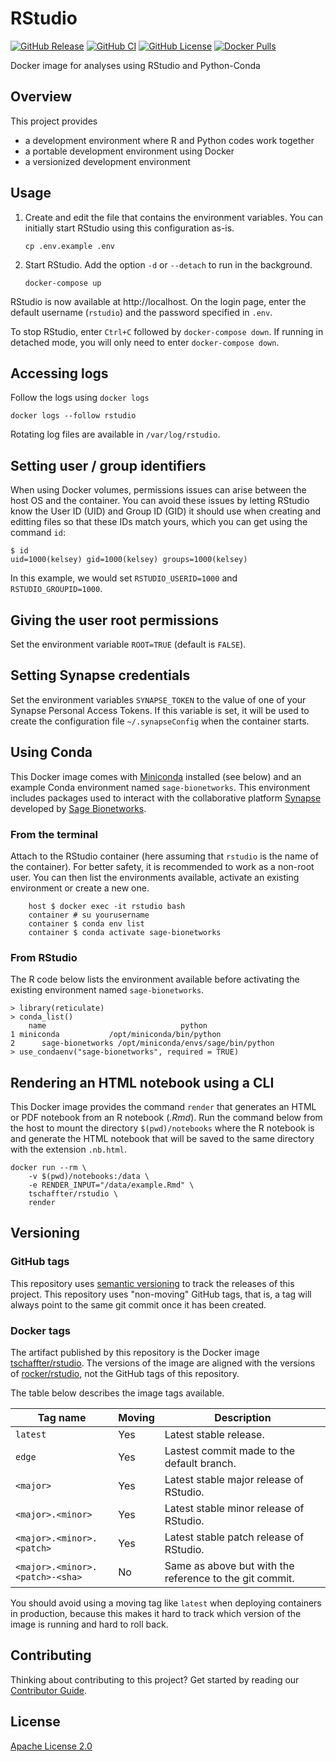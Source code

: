 # RStudio

[![GitHub Release](https://img.shields.io/github/release/tschaffter/rstudio.svg?color=94398d&labelColor=555555&logoColor=ffffff&style=for-the-badge&logo=github)](https://github.com/tschaffter/rstudio/releases)
[![GitHub CI](https://img.shields.io/github/workflow/status/tschaffter/rstudio/CI.svg?color=94398d&labelColor=555555&logoColor=ffffff&style=for-the-badge&logo=github)](https://github.com/tschaffter/rstudio)
[![GitHub License](https://img.shields.io/github/license/tschaffter/rstudio.svg?color=94398d&labelColor=555555&logoColor=ffffff&style=for-the-badge&logo=github)](https://github.com/tschaffter/rstudio/blob/main/LICENSE)
[![Docker Pulls](https://img.shields.io/docker/pulls/tschaffter/rstudio.svg?color=94398d&labelColor=555555&logoColor=ffffff&style=for-the-badge&label=pulls&logo=docker)](https://hub.docker.com/r/tschaffter/rstudio)

Docker image for analyses using RStudio and Python-Conda

## Overview

This project provides

- a development environment where R and Python codes work together
- a portable development environment using Docker
- a versionized development environment

## Usage

1. Create and edit the file that contains the environment variables. You can
   initially start RStudio using this configuration as-is.

       cp .env.example .env

2. Start RStudio. Add the option `-d` or `--detach` to run in the background.

       docker-compose up

RStudio is now available at http://localhost. On the login page, enter the
default username (`rstudio`) and the password specified in `.env`.

To stop RStudio, enter `Ctrl+C` followed by `docker-compose down`.  If running
in detached mode, you will only need to enter `docker-compose down`.

## Accessing logs

Follow the logs using `docker logs`

    docker logs --follow rstudio

Rotating log files are available in `/var/log/rstudio`.

## Setting user / group identifiers

When using Docker volumes, permissions issues can arise between the host OS and
the container. You can avoid these issues by letting RStudio know the User ID
(UID) and Group ID (GID) it should use when creating and editting files so that
these IDs match yours, which you can get using the command `id`:

    $ id
    uid=1000(kelsey) gid=1000(kelsey) groups=1000(kelsey)

In this example, we would set `RSTUDIO_USERID=1000` and `RSTUDIO_GROUPID=1000`.

## Giving the user root permissions

Set the environment variable `ROOT=TRUE` (default is `FALSE`).

## Setting Synapse credentials

Set the environment variables `SYNAPSE_TOKEN` to the value of one of your
Synapse Personal Access Tokens. If this variable is set, it will be used to
create the configuration file `~/.synapseConfig` when the container starts.

## Using Conda

This Docker image comes with [Miniconda] installed (see below) and an example
Conda environment named `sage-bionetworks`. This environment includes packages
used to interact with the collaborative platform [Synapse] developed by [Sage
Bionetworks].

### From the terminal

Attach to the RStudio container (here assuming that `rstudio` is the name of
the container). For better safety, it is recommended to work as a non-root user.
You can then list the environments available, activate an existing environment
or create a new one.

        host $ docker exec -it rstudio bash
        container # su yourusername
        container $ conda env list
        container $ conda activate sage-bionetworks

### From RStudio

The R code below lists the environment available before activating the existing
environment named `sage-bionetworks`.

    > library(reticulate)
    > conda_list()
        name                              python
    1 miniconda           /opt/miniconda/bin/python
    2      sage-bionetworks /opt/miniconda/envs/sage/bin/python
    > use_condaenv("sage-bionetworks", required = TRUE)

## Rendering an HTML notebook using a CLI

This Docker image provides the command `render` that generates an HTML or PDF
notebook from an R notebook (*.Rmd*). Run the command below from the host to
mount the directory `$(pwd)/notebooks` where the R notebook is and generate the
HTML notebook that will be saved to the same directory with the extension
`.nb.html`.

    docker run --rm \
        -v $(pwd)/notebooks:/data \
        -e RENDER_INPUT="/data/example.Rmd" \
        tschaffter/rstudio \
        render

## Versioning

### GitHub tags

This repository uses [semantic versioning] to track the releases of this
project. This repository uses "non-moving" GitHub tags, that is, a tag will
always point to the same git commit once it has been created.

### Docker tags

The artifact published by this repository is the Docker image
[tschaffter/rstudio]. The versions of the image are aligned with the versions of
[rocker/rstudio], not the GitHub tags of this repository.

The table below describes the image tags available.

| Tag name                        | Moving | Description
|---------------------------------|--------|------------
| `latest`                        | Yes    | Latest stable release.
| `edge`                          | Yes    | Lastest commit made to the default branch.
| `<major>`                       | Yes    | Latest stable major release of RStudio.
| `<major>.<minor>`               | Yes    | Latest stable minor release of RStudio.
| `<major>.<minor>.<patch>`       | Yes    | Latest stable patch release of RStudio.
| `<major>.<minor>.<patch>-<sha>` | No     | Same as above but with the reference to the git commit.

You should avoid using a moving tag like `latest` when deploying containers in
production, because this makes it hard to track which version of the image is
running and hard to roll back.

## Contributing

Thinking about contributing to this project? Get started by reading our
[Contributor Guide](CONTRIBUTING.md).

## License

[Apache License 2.0]

<!--
Similarly, run this command to convert the notebook to PDF.

    docker run --rm \
        -v $(pwd)/notebooks:/data \
        -e RENDER_INPUT="/data/example.Rmd" \
        -e RENDER_OUTPUT_FORMAT="pdf_document" \
        tschaffter/rstudio \
        render
 -->

<!-- Links -->

[rocker/rstudio]: https://hub.docker.com/r/rocker/rstudio
[Miniconda]: https://docs.conda.io/en/latest/miniconda.html
[synapse]: https://www.synapse.org/
[Synapse Python client]: https://pypi.org/project/synapseclient/
[GitHub Dependabot]: https://docs.github.com/en/free-pro-team@latest/github/administering-a-repository/enabling-and-disabling-version-updates
[semantic versioning]: https://semver.org/
[rocker/rstudio]: https://hub.docker.com/r/rocker/rstudio
[Apache License 2.0]: https://github.com/tschaffter/rstudio/blob/main/LICENSE
[Sage Bionetworks]: https://sagebionetworks.org
[reticulate]: https://rstudio.github.io/reticulate
[tschaffter/rstudio]: https://hub.docker.com/repository/docker/tschaffter/rstudio
